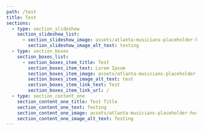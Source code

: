 ```yaml
---
path: /test
title: Test
sections:
  - type: section_slideshow
    section_slideshow_list:
      - section_slideshow_image: assets/atlanta-musicians-placeholder-horizontal.png
        section_slideshow_image_alt_text: testing
  - type: section_boxes
    section_boxes_list:
      - section_boxes_item_title: Test
        section_boxes_item_text: Lorem Ipsum
        section_boxes_item_image: assets/atlanta-musicians-placeholder-horizontal.png
        section_boxes_item_image_alt_text: test
        section_boxes_item_link_text: Test
        section_boxes_item_link_url: /
  - type: section_content_one
    section_content_one_title: Test Title
    section_content_one_text: Testing
    section_content_one_image: assets/atlanta-musicians-placeholder-horizontal.png
    section_content_one_image_alt_text: Testing
---
```


